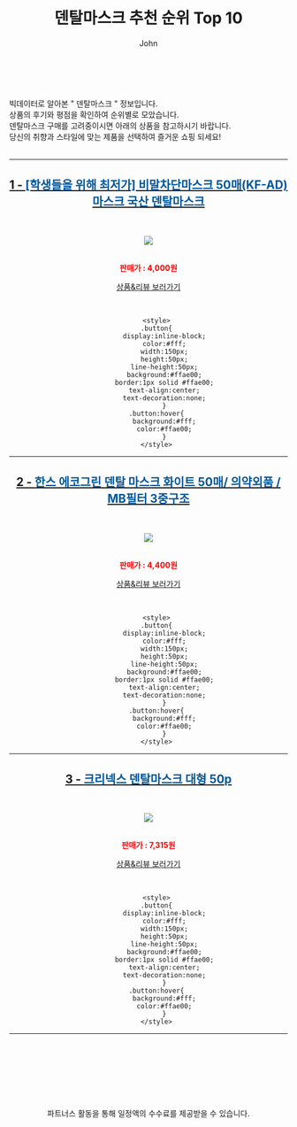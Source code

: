 ﻿---
layout: post
title:  "덴탈마스크 추천 순위 Top 10"
author: John
categories: [ 생활/건강 ]
tags: [ 덴탈마스크, 덴탈마스크 효과, 덴탈마스크 착용법, 덴탈마스크 추천, 덴탈마스크 가격, 덴탈마스크 앞뒤 구분, 덴탈마스크 뜻, 덴탈마스크 사이즈, 덴탈마스크 중형, 덴탈마스크 쓰는법 ]
image: http://gyobokmall.co.kr/web/product/medium/202104/85ccb622a248fa04fc563e602ef10409.jpg 
description: "쿠팡에서 덴탈마스크 관련 상품으로 가장 고객 선호도가 높은 제품 중 하나입니다."
---

<br>
<br>
빅데이터로 알아본 " 덴탈마스크 " 정보입니다.
<br>
상품의 후기와 평점을 확인하여 순위별로 모았습니다.
<br>
덴탈마스크  구매를 고려중이시면 아래의 상품을 참고하시기 바랍니다.
<br>
당신의 취향과 스타일에 맞는 제품을 선택하여 즐거운 쇼핑 되세요!
<br><br>
<hr>
<p>
    
<center><h2><a href="https://oneany.shop/guGWby" target="_blank"><b>1 - <font color='#01579B'>[학생들을 위해 최저가] 비말차단마스크 50매(KF-AD) 마스크 국산 덴탈마스크</font></b></a></h2><br>

<a href="https://oneany.shop/guGWby" target="_blank"><img src="http://gyobokmall.co.kr/web/product/medium/202104/85ccb622a248fa04fc563e602ef10409.jpg"></a><br><br>

<b><font color='#ff0000'>판매가 : 4,000원</font></b><br>

<a href="https://oneany.shop/guGWby" target="_blank" class="button">상품&리뷰 보러가기</a><p><br>

        <style>
        .button{
            display:inline-block;
            color:#fff;
            width:150px;
            height:50px;
            line-height:50px;
            background:#ffae00;
            border:1px solid #ffae00;
            text-align:center;
            text-decoration:none;
            }
        .button:hover{
            background:#fff;
            color:#ffae00;
            }
        </style>

<hr>

<center><h2><a href="https://oneany.shop/wnG7t0" target="_blank"><b>2 - <font color='#01579B'>한스 에코그린 덴탈 마스크 화이트 50매/ 의약외품 / MB필터 3중구조</font></b></a></h2><br>

<a href="https://oneany.shop/wnG7t0" target="_blank"><img src="https://shopping-phinf.pstatic.net/main_2344273/23442734238.2.jpg"></a><br><br>

<b><font color='#ff0000'>판매가 : 4,400원</font></b><br>

<a href="https://oneany.shop/wnG7t0" target="_blank" class="button">상품&리뷰 보러가기</a><p><br>

        <style>
        .button{
            display:inline-block;
            color:#fff;
            width:150px;
            height:50px;
            line-height:50px;
            background:#ffae00;
            border:1px solid #ffae00;
            text-align:center;
            text-decoration:none;
            }
        .button:hover{
            background:#fff;
            color:#ffae00;
            }
        </style>

<hr>

<center><h2><a href="https://oneany.shop/Za9ei9" target="_blank"><b>3 - <font color='#01579B'>크리넥스 덴탈마스크 대형 50p</font></b></a></h2><br>

<a href="https://oneany.shop/Za9ei9" target="_blank"><img src="https://shopping-phinf.pstatic.net/main_2712881/27128817209.jpg"></a><br><br>

<b><font color='#ff0000'>판매가 : 7,315원</font></b><br>

<a href="https://oneany.shop/Za9ei9" target="_blank" class="button">상품&리뷰 보러가기</a><p><br>

        <style>
        .button{
            display:inline-block;
            color:#fff;
            width:150px;
            height:50px;
            line-height:50px;
            background:#ffae00;
            border:1px solid #ffae00;
            text-align:center;
            text-decoration:none;
            }
        .button:hover{
            background:#fff;
            color:#ffae00;
            }
        </style>

<hr>

<br><br><br><br><br><br><br>
파트너스 활동을 통해 일정액의 수수료를 제공받을 수 있습니다.

